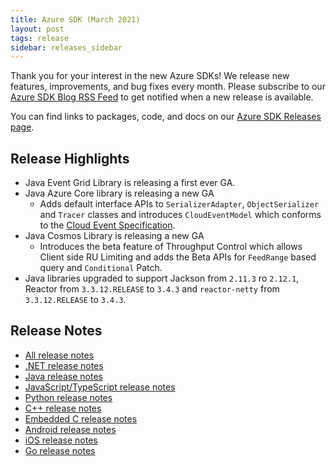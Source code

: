 ```yaml
---
title: Azure SDK (March 2021)
layout: post
tags: release
sidebar: releases_sidebar
---
```


Thank you for your interest in the new Azure SDKs! We release new features, improvements, and bug fixes every month. Please subscribe to our [Azure SDK Blog RSS Feed](https://devblogs.microsoft.com/azure-sdk/feed) to get notified when a new release is available.

You can find links to packages, code, and docs on our [Azure SDK Releases page](https://aka.ms/azsdk/releases).

## Release Highlights

* Java Event Grid Library is releasing a first ever GA.
* Java Azure Core library is releasing a new GA 
  * Adds default interface APIs to `SerializerAdapter`, `ObjectSerializer` and `Tracer` classes and introduces `CloudEventModel` which conforms to the [Cloud Event Specification](https://github.com/cloudevents/spec/blob/v1.0.1/spec.md).
* Java Cosmos Library is releasing a new GA
  * Introduces the beta feature of Throughput Control which allows Client side RU Limiting and adds the Beta APIs for `FeedRange` based query and `Conditional` Patch.
* Java libraries upgraded to support Jackson from `2.11.3` ro `2.12.1`, Reactor from `3.3.12.RELEASE` to `3.4.3` and `reactor-netty` from `3.3.12.RELEASE` to `3.4.3`.

## Release Notes

* [All release notes](index.md)
* [.NET release notes](dotnet.md)
* [Java release notes](java.md)
* [JavaScript/TypeScript release notes](js.md)
* [Python release notes](python.md)
* [C++ release notes](cpp.md)
* [Embedded C release notes](c.md)
* [Android release notes](android.md)
* [iOS release notes](ios.md)
* [Go release notes](go.md)
